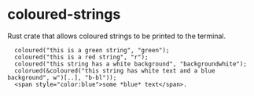# coloured-strings
Rust crate that allows coloured strings to be printed to the terminal.
```
  coloured("this is a green string", "green");
  coloured("this is a red string", "r");
  coloured("this string has a white background", "backgroundwhite");
  colorued(&coloured("this string has white text and a blue background", w")[..], "b-bl"));
  <span style="color:blue">some *blue* text</span>.
```
